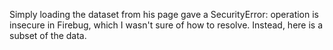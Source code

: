 Simply loading the dataset from his page gave a SecurityError: operation is insecure in Firebug, which I wasn't sure of how to resolve. Instead, here is a subset of the data.
